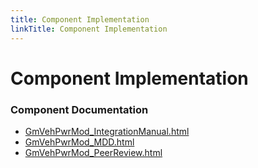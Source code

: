 ```yaml
---
title: Component Implementation
linkTitle: Component Implementation
---
```


# Component Implementation
### Component Documentation

- [GmVehPwrMod_IntegrationManual.html](doc/GmVehPwrMod_IntegrationManual.html)
- [GmVehPwrMod_MDD.html](doc/GmVehPwrMod_MDD.html)
- [GmVehPwrMod_PeerReview.html](doc/GmVehPwrMod_PeerReview.html)

